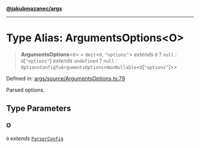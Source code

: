 [**@jakubmazanec/args**](../README.md)

---

# Type Alias: ArgumentsOptions\<O\>

> **ArgumentsOptions**\<`O`\> = `Omit`\<`O`, `"options"`\> _extends_ `O` ? `null` :
> `O`\[`"options"`\] _extends_ `undefined` ? `null` :
> `OptionsConfigToArgumentsOptions`\<`NonNullable`\<`O`\[`"options"`\]\>\>

Defined in:
[args/source/ArgumentsOptions.ts:79](https://github.com/jakubmazanec/tools/blob/c36a857a499e2c0c4f38fc4405cb987b357adf10/packages/args/source/ArgumentsOptions.ts#L79)

Parsed options.

## Type Parameters

### O

`O` _extends_ [`ParserConfig`](ParserConfig.md)
